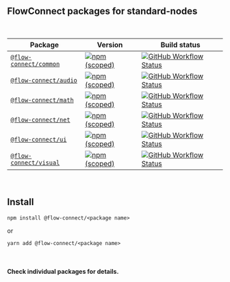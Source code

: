 ## FlowConnect packages for standard-nodes

<br/>

| Package | Version | Build status |
| ------- | ------- | ------------ |
| [`@flow-connect/common`](/packages/common) | [<img alt="npm (scoped)" src="https://img.shields.io/npm/v/@flow-connect/common?style=flat-square" />](https://www.npmjs.com/package/@flow-connect/common) | [<img alt="GitHub Workflow Status" src="https://img.shields.io/github/workflow/status/saurabh-prosoft/flow-connect-standard-nodes/common?style=flat-square" />](https://github.com/saurabh-prosoft/flow-connect-standard-nodes/actions/workflows/common.yml) |
| [`@flow-connect/audio`](/packages/audio) | [<img alt="npm (scoped)" src="https://img.shields.io/npm/v/@flow-connect/audio?style=flat-square" />](https://www.npmjs.com/package/@flow-connect/audio) | [<img alt="GitHub Workflow Status" src="https://img.shields.io/github/workflow/status/saurabh-prosoft/flow-connect-standard-nodes/audio?style=flat-square" />](https://github.com/saurabh-prosoft/flow-connect-standard-nodes/actions/workflows/audio.yml) |
| [`@flow-connect/math`](/packages/math) | [<img alt="npm (scoped)" src="https://img.shields.io/npm/v/@flow-connect/math?style=flat-square" />](https://www.npmjs.com/package/@flow-connect/math) | [<img alt="GitHub Workflow Status" src="https://img.shields.io/github/workflow/status/saurabh-prosoft/flow-connect-standard-nodes/math?style=flat-square" />](https://github.com/saurabh-prosoft/flow-connect-standard-nodes/actions/workflows/math.yml) |
| [`@flow-connect/net`](/packages/net) | [<img alt="npm (scoped)" src="https://img.shields.io/npm/v/@flow-connect/net?style=flat-square" />](https://www.npmjs.com/package/@flow-connect/net) | [<img alt="GitHub Workflow Status" src="https://img.shields.io/github/workflow/status/saurabh-prosoft/flow-connect-standard-nodes/net?style=flat-square" />](https://github.com/saurabh-prosoft/flow-connect-standard-nodes/actions/workflows/net.yml) |
| [`@flow-connect/ui`](/packages/ui) | [<img alt="npm (scoped)" src="https://img.shields.io/npm/v/@flow-connect/ui?style=flat-square" />](https://www.npmjs.com/package/@flow-connect/ui) | [<img alt="GitHub Workflow Status" src="https://img.shields.io/github/workflow/status/saurabh-prosoft/flow-connect-standard-nodes/ui?style=flat-square" />](https://github.com/saurabh-prosoft/flow-connect-standard-nodes/actions/workflows/ui.yml) |
| [`@flow-connect/visual`](/packages/visual) | [<img alt="npm (scoped)" src="https://img.shields.io/npm/v/@flow-connect/visual?style=flat-square" />](https://www.npmjs.com/package/@flow-connect/visual) | [<img alt="GitHub Workflow Status" src="https://img.shields.io/github/workflow/status/saurabh-prosoft/flow-connect-standard-nodes/visual?style=flat-square" />](https://github.com/saurabh-prosoft/flow-connect-standard-nodes/actions/workflows/visual.yml) |

<br/>

## Install

```shell
npm install @flow-connect/<package name>
```
or
```shell
yarn add @flow-connect/<package name>
```

<br/>

#### Check individual packages for details.
